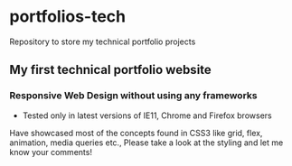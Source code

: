 # portfolios-tech
Repository to store my technical portfolio projects

## My first technical portfolio website
### Responsive Web Design without using any frameworks
* Tested only in latest versions of IE11, Chrome and Firefox browsers

Have showcased most of the concepts found in CSS3 like grid, flex, animation, media queries etc., Please take a look at the styling and let me know your comments!
